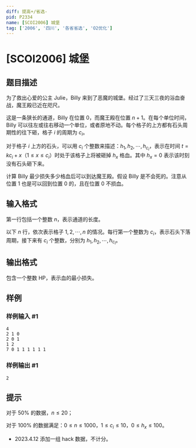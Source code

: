 ```yaml
---
diff: 提高+/省选-
pid: P2334
name: [SCOI2006] 城堡
tag: ['2006', '四川', '各省省选', 'O2优化']
---
```

# [SCOI2006] 城堡
## 题目描述

为了救出心爱的公主 Julie，Billy 来到了恶魔的城堡。经过了三天三夜的浴血奋战，魔王殿已近在咫尺。

这是一条狭长的通道，Billy 在位置 $0$，而魔王殿在位置 $n + 1$。在每个单位时间，Billy 可以往左或往右移动一个单位，或者原地不动。每个格子的上方都有石头周期性的往下砸，格子 $i$ 的周期为 $c_i$。

对于格子 $i$ 上方的石头，可以用 $c_i$ 个整数来描述：$h_1, h_2, \cdots, h_{c_i}$，表示在时间 $t = kc_i + x$（$1\leq x\leq c_i$）时处于该格子上将被砸掉 $h_x$ 格血。其中 $h_x = 0$ 表示该时刻没有石头砸下来。

计算 Billy 最少损失多少格血后可以到达魔王殿。假设 Billy 是不会死的。注意从位置 $1$ 也是可以回到位置 $0$ 的，且在位置 $0$ 不损血。

## 输入格式

第一行包括一个整数 $n$，表示通道的长度。

以下 $n$ 行，依次表示格子 $1, 2, \cdots, n$ 的情况。每行第一个整数为 $c_i$，表示石头下落周期，接下来有 $c_i$ 个整数，分别为 $h_1, h_2, \cdots, h_{c_i}$。

## 输出格式

包含一个整数 HP，表示血的最小损失。
## 样例

### 样例输入 #1
```
4
2 1 0
2 0 1
1 2
7 0 1 1 1 1 1 1

```
### 样例输出 #1
```
2
```
## 提示

对于 $50\%$ 的数据，$n\leq 20$；

对于 $100\%$ 的数据满足：$0\leq n\leq 1000$，$1\leq c_i\leq 10$，$0\leq h_x\leq 100$。

- 2023.4.12 添加一组 hack 数据，不计分。
